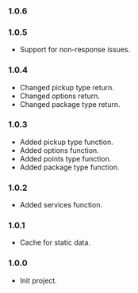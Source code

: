 ### 1.0.6
### 1.0.5
* Support for non-response issues.

### 1.0.4
* Changed pickup type return.
* Changed options return.
* Changed package type return.

### 1.0.3
* Added pickup type function.
* Added options function.
* Added points type function.
* Added package type function.

### 1.0.2
* Added services function.

### 1.0.1
* Cache for static data.

### 1.0.0
* Init project.
